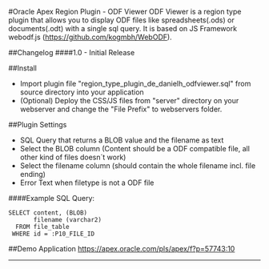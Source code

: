 #Oracle Apex Region Plugin - ODF Viewer
ODF Viewer is a region type plugin that allows you to display ODF files like spreadsheets(.ods) or documents(.odt) with a single sql query.
It is based on JS Framework webodf.js (https://github.com/kogmbh/WebODF).


##Changelog
####1.0 - Initial Release

##Install
- Import plugin file "region_type_plugin_de_danielh_odfviewer.sql" from source directory into your application
- (Optional) Deploy the CSS/JS files from "server" directory on your webserver and change the "File Prefix" to webservers folder.

##Plugin Settings
- SQL Query that returns a BLOB value and the filename as text
- Select the BLOB column (Content should be a ODF compatible file, all other kind of files doesn´t work)
- Select the filename column (should contain the whole filename incl. file ending)
- Error Text when filetype is not a ODF file

####Example SQL Query:
```language-sql
SELECT content, (BLOB)
       filename (varchar2)
  FROM file_table
 WHERE id = :P10_FILE_ID
```
##Demo Application
https://apex.oracle.com/pls/apex/f?p=57743:10

---
